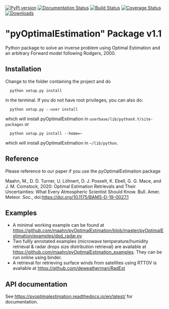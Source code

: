 [![PyPI version](https://badge.fury.io/py/pyOptimalEstimation.svg)](https://badge.fury.io/py/pyOptimalEstimation)
[![Documentation Status](https://readthedocs.org/projects/pyoptimalestimation/badge/?version=latest)](https://pyoptimalestimation.readthedocs.io/en/latest/?badge=latest)
[![Build Status](https://www.travis-ci.org/maahn/pyOptimalEstimation.svg?branch=master)](https://www.travis-ci.org/maahn/pyOptimalEstimation)
[![Coverage Status](https://coveralls.io/repos/github/maahn/pyOptimalEstimation/badge.svg?branch=master)](https://coveralls.io/github/maahn/pyOptimalEstimation?branch=master)
[![Downloads](https://pepy.tech/badge/pyoptimalestimation)](https://pepy.tech/project/pyoptimalestimation)

# "pyOptimalEstimation" Package v1.1

Python package to solve an inverse problem using Optimal Estimation
and an arbitrary Forward model following Rodgers, 2000.

## Installation

Change to the folder containing the project and do 
```
  python setup.py install
```
in the terminal. If you do not have root privileges, you can also do:
```
  python setup.py --user install
```
which will install pyOptimalEstimation in `userbase/lib/pythonX.Y/site-packages`
or
```
  python setup.py install --home=~
```
which will install pyOptimalEstimation in `~/lib/python`.

## Reference

Please reference to our paper if you use the pyOptimalEstimation package

Maahn, M., D. D. Turner, U. Löhnert, D. J. Posselt, K. Ebell, G. G. Mace, and J. M. Comstock, 2020: Optimal Estimation Retrievals and Their Uncertainties: What Every Atmospheric Scientist Should Know. Bull. Amer. Meteor. Soc., doi:https://doi.org/10.1175/BAMS-D-19-0027.1

## Examples

* A minimal working example can be found at https://github.com/maahn/pyOptimalEstimation/blob/master/pyOptimalEstimation/examples/dsd_radar.py
* Two fullly annotated examples (microwave temperature/humidity retrieval & radar drops size distribution retrieval) are available at https://github.com/maahn/pyOptimalEstimation_examples. They can be run online using binder.
* A retrieval for retrieving surface winds from satellites using RTTOV is available at https://github.com/deweatherman/RadEst

## API documentation

See https://pyoptimalestimation.readthedocs.io/en/latest/ for documentation.

